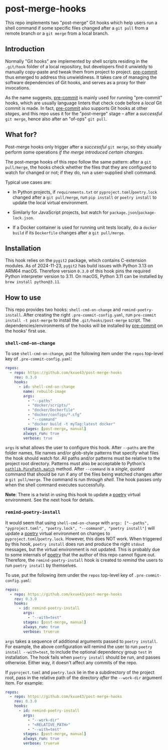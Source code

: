 # post-merge-hooks

This repo implements two "post-merge" Git hooks which help users run a shell command if some specific files changed
after a `git pull` from a remote branch or a `git merge` from a local branch.

## Introduction

Normally "Git hooks" are implemented by shell scripts residing in the `.git/hook` folder of a local repository,
but developers find it unwieldy to manually copy-paste and tweak them from project to project. 
[pre-commit](https://pre-commit.com/) thus emerged to address this unwieldiness. It takes care of managing the
software dependencies of Git hooks, and serves as a proxy for their invocations.

As the name suggests, [pre-commit](https://pre-commit.com/) is mainly used for running "pre-commit" hooks, which
are usually language linters that check code before a *local* Git commit is made.
In fact, [pre-commit](https://pre-commit.com/) also supports Git hooks at other *stages*, and this repo uses it
for the "post-merge" stage – after a *successful* `git merge`, hence also after an "of-ops" `git pull`.

## What for?

Post-merge hooks only trigger after a *successful* `git merge`, so they usually perform some operations
*if the merge introduced certain changes*.

The post-merge hooks of this repo follow the same pattern: after a `git pull/merge`, the hooks check
whether the files that they are configured to watch for changed or not; if they do, run a user-supplied shell command.

Typical use cases are:

- In Python projects, if `requirements.txt` or `pyproject.toml`/`poetry.lock` changed after a `git pull/merge`,
  run `pip install` or `poetry install` to update the local virtual environment.

- Similarly for JavaScript projects, but watch for `package.json`/`package-lock.json`.

- If a Docker container is used for running unit tests locally, do a `docker build` if its `Dockerfile` changes
  after a `git pull/merge`.

## Installation

This hook relies on the `pygit2` package, which contains C-extension modules. As of 2024-11-23, `pygit2` has build
issues with Python 3.13 on ARM64 macOS. Therefore version `0.3.0` of this hook pins the required Python interpreter
version to 3.11. On macOS, Python 3.11 can be installed by `brew install python@3.11`.

## How to use

This repo provides two hooks: `shell-cmd-on-change` and `remind-poetry-install`.
After creating the right `.pre-commit-config.yaml`, run `pre-commit install -t post-merge` to install the
`.git/hooks/post-merge` script. The dependencies/environments of the hooks will be installed by
[pre-commit](https://pre-commit.com/) on the hooks' first use.

### `shell-cmd-on-change`

To use `shell-cmd-on-change`, put the following item under the `repos` top-level key of `.pre-commit-config.yaml`:

```yaml
repos:
  - repo: https://github.com/kxue43/post-merge-hooks
    rev: 0.3.0
    hooks:
      - id: shell-cmd-on-change
        name: rebuild-image
        args:
          - "--paths"
          - "docker/scripts/"
          - "docker/Dockerfile"
          - "docker/configs/*.cfg"
          - "--command"
          - "docker build -t myTag:latest docker"
        stages: [post-merge, manual]
        always_run: true
        verbose: true
```

`args` is what allows the user to configure this hook. After `--paths` are the folder names, file names and/or
glob-style patterns that specify what files the hook should watch for. All paths and/or patterns must be relative
to the project root directory. Patterns must also be acceptable to Python's
[`pathlib.PurePath.match`](https://docs.python.org/3.8/library/pathlib.html#pathlib.PurePath.match) method.
After `--command` is a *single*, *quoted* command that should be run if any of the files being watched changes after a
`git pull/merge`. The command is run *through shell*. The hook passes only when the shell command executes successfully.

**Note**: There is a twist in using this hook to update a [poetry](https://python-poetry.org/) virtual environment.
See the next hook for details.

### `remind-poetry-install`

It would seem that using `shell-cmd-on-change` with 
`args: ["--paths", "pyproject.toml", "poetry.lock", "--command", "poetry install"]` will update a
[poetry](https://python-poetry.org/) virtual environment on changes to `pyproject.toml`/`poetry.lock`. However,
this does NOT work. When triggered by this hook, `poetry install` does run and produce the right `stdout` messages, 
but the virtual environment is not updated. This is probably due to some internals of
[poetry](https://python-poetry.org/) that the author of this repo cannot figure out. Therefore, the
`remind-poetry-install` hook is created to *remind* the users to run `poetry install` by themselves.

To use, put the following item under the `repos` top-level key of `.pre-commit-config.yaml`:

```yaml
repos:
  - repo: https://github.com/kxue43/post-merge-hooks
    rev: 0.3.0
    hooks:
      - id: remind-poetry-install
        args:
          - "--with=test"
        stages: [post-merge, manual]
        always_run: true
        verbose: truerue
```

`args` takes a sequence of additional arguments passed to `poetry install`. For example, the above configuration will
remind the user to run `poetry install --with=test`, to include the optional dependency group `test` in installation.
The hook fails when `poetry install` should be run, and passes otherwise. Either way, it doesn't affect any commits
of the repo.

If `pyproject.toml` and `poetry.lock` lie in the a subdirectory of the project root, pass in the relative path
of the directory *after* the `--work-dir` argument item. For example:

```yaml
repos:
  - repo: https://github.com/kxue43/post-merge-hooks
    rev: 0.3.0
    hooks:
      - id: remind-poetry-install
        args:
          - "--work-dir"
          - "<RELATIVE_PATH>"
          - "--with=test"
        stages: [post-merge, manual]
        always_run: true
        verbose: truerue
```
